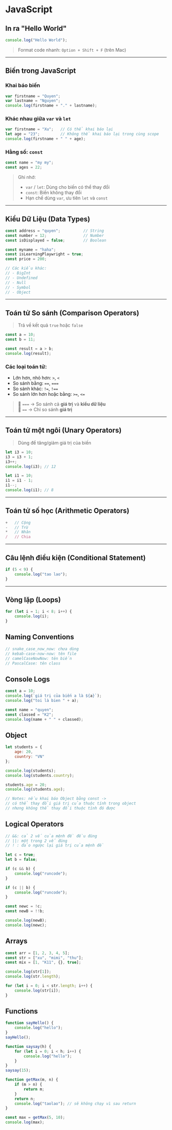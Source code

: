 
#  JavaScript 

##  In ra "Hello World"

```javascript
console.log("Hello World");
```

>  Format code nhanh: `Option + Shift + F` (trên Mac)

---

##  Biến trong JavaScript

### Khai báo biến

```javascript
var firstname = "Quyen";
var lastname = "Nguyen";
console.log(firstname + "." + lastname);
```

### Khác nhau giữa `var` và `let`

```javascript
var firstname = "Xu";   // Có thể khai báo lại
let age = "23";         // Không thể khai báo lại trong cùng scope
console.log(firstname + " " + age);
```

### Hằng số: `const`

```javascript
const name = "my my";
const ages = 22;
```

> Ghi nhớ:
> - `var` / `let`: Dùng cho biến có thể thay đổi
> - `const`: Biến không thay đổi
> - Hạn chế dùng `var`, ưu tiên `let` và `const`

---

##  Kiểu Dữ Liệu (Data Types)

```javascript
const address = "quyen";          // String
const number = 12;                // Number
const isDisplayed = false;        // Boolean

const myname = "haha";
const isLearningPlaywright = true;
const price = 200;

// Các kiểu khác:
// - BigInt
// - Undefined
// - Null
// - Symbol
// - Object
```

---

##  Toán tử So sánh (Comparison Operators)

> Trả về kết quả `true` hoặc `false`

```javascript
const a = 10;
const b = 11;

const result = a > b;
console.log(result);
```

### Các loại toán tử:
- Lớn hơn, nhỏ hơn: `>`, `<`
- So sánh bằng: `==`, `===`
- So sánh khác: `!=`, `!==`
- So sánh lớn hơn hoặc bằng: `>=`, `<=`

> 🔸 `===` → So sánh cả **giá trị** và **kiểu dữ liệu**  
> 🔹 `==` → Chỉ so sánh **giá trị**

---

##  Toán tử một ngôi (Unary Operators)

> Dùng để tăng/giảm giá trị của biến

```javascript
let i3 = 10;
i3 = i3 + 1;
i3++;
console.log(i3); // 12

let i1 = 10;
i1 = i1 - 1;
i1--;
console.log(i1); // 8
```

---

##  Toán tử số học (Arithmetic Operators)

```javascript
+   // Cộng
-   // Trừ
*   // Nhân
/   // Chia
```

---

##  Câu lệnh điều kiện (Conditional Statement)

```javascript
if (5 < 9) {
    console.log("tao lao");
}
```

---

##  Vòng lặp (Loops)

```javascript
for (let i = 1; i < 8; i++) {
    console.log(i); 
}
```
##  Naming Conventions
```js
// snake_case_now_now: chưa dùng
// kebab-case-now-now: tên file
// camelCaseNowNow: tên biến
// PascalCase: tên class
```

##  Console Logs
```js
const a = 10;
console.log(`giá trị của biến a là ${a}`);
console.log("toi là bien " + a);

const name = "quyen";
const classed = "K2";
console.log(name + " " + classed);
```

##  Object
```js
let students = {
    age: 20,
    country: "VN"
};

console.log(students);
console.log(students.country);

students.age = 20;
console.log(students.age);

// Notes: nếu khai báo Object bằng const -> 
// có thể thay đổi giá trị của thuộc tính trong object 
// nhưng không thể thay đổi thuộc tính đó được
```

##  Logical Operators
```js
// &&: cả 2 vế của mệnh đề đều đúng 
// ||: một trong 2 vế đúng 
// ! : đảo ngược lại giá trị của mệnh đề

let c = true;
let b = false;

if (c && b) {
    console.log("runcode");
}

if (c || b) {
    console.log("runcode");
}

const newc = !c;
const newB = !!b;

console.log(newB);
console.log(newc);
```

##  Arrays
```js
const arr = [1, 2, 3, 4, 5];
const str = ["xu", "mimi", "thu"];
const mix = [1, "K11", {}, true];

console.log(str[1]);
console.log(str.length);

for (let i = 0; i < str.length; i++) {
    console.log(str[i]);
}
```

##  Functions
```js
function sayHello() {
    console.log("hello");
}
sayHello();

function saysay(h) {
    for (let i = 0; i < h; i++) {
        console.log("hello");
    }
}
saysay(15);

function getMax(m, n) {
    if (m > n) {
        return m;
    }
    return n;
    console.log("taolao"); // sẽ không chạy vì sau return
}

const max = getMax(5, 10);
console.log(max);
```